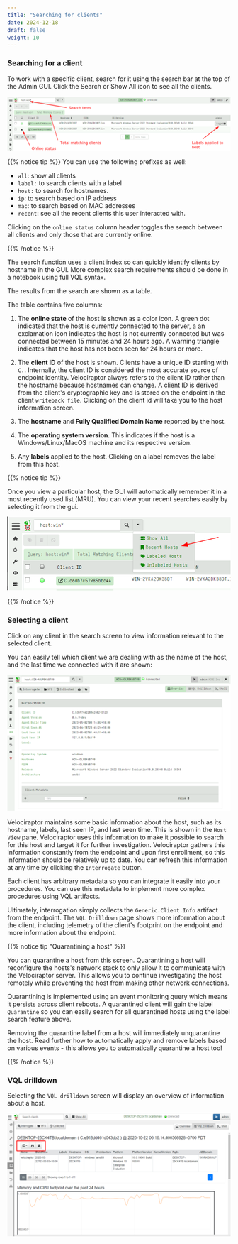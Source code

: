 ```yaml
---
title: "Searching for clients"
date: 2024-12-18
draft: false
weight: 10
---
```


### Searching for a client

To work with a specific client, search for it using the
search bar at the top of the Admin GUI. Click the Search or Show All icon
to see all the clients.

![Searching for a client](searching_client.png)

{{% notice tip %}}
You can use the following prefixes as well:

* `all`: show all clients
* `label:` to search clients with a label
* `host:` to search for hostnames.
* `ip`: to search based on IP address
* `mac`: to search based on MAC addresses
* `recent`: see all the recent clients this user interacted with.


Clicking on the `online status` column header toggles the search
between all clients and only those that are currently online.

{{% /notice %}}

The search function uses a client index so can quickly
identify clients by hostname in the GUI. More complex search
requirements should be done in a notebook using full VQL syntax.

The results from the search are shown as a table.

The table contains five columns:

1. The **online state** of the host is shown as a color icon. A green
   dot indicated that the host is currently connected to the server, a
   an exclamation icon indicates the host is not currently connected
   but was connected between 15 minutes and 24 hours ago. A warning
   triangle indicates that the host has not been seen for 24 hours or
   more.

2. The **client ID** of the host is shown. Clients have a unique ID
   starting with `C.`. Internally, the client ID is considered the
   most accurate source of endpoint identity. Velociraptor always
   refers to the client ID rather than the hostname because hostnames
   can change. A client ID is derived from the client's cryptographic
   key and is stored on the endpoint in the client `writeback
   file`. Clicking on the client id will take you to the host
   information screen.

3. The **hostname** and **Fully Qualified Domain Name** reported by
   the host.

4. The **operating system version**. This indicates if the host is a
   Windows/Linux/MacOS machine and its respective version.

5. Any **labels** applied to the host. Clicking on a label removes the
   label from this host.

{{% notice tip %}}

Once you view a particular host, the GUI will automatically remember it in a most recently used list (MRU). You can view your recent searches easily by selecting it from the gui.

![Search page](mru.png)

{{% /notice %}}

### Selecting a client

Click on any client in the search screen to view information relevant
to the selected client.

You can easily tell which client we are dealing with as the name of
the host, and the last time we connected with it are shown:

![Host View](client_overview.png)

Velociraptor maintains some basic information about the host, such as
its hostname, labels, last seen IP, and last seen time. This is shown
in the `Host View` pane. Velociraptor uses this information to make it
possible to search for this host and target it for further
investigation. Velociraptor gathers this information constantly from
the endpoint and upon first enrollment, so this information should be
relatively up to date. You can refresh this information at any time by
clicking the `Interrogate` button.

Each client has arbitrary metadata so you can integrate it easily into
your procedures. You can use this metadata to implement more complex
procedures using VQL artifacts.

Ultimately, interrogation simply collects the `Generic.Client.Info`
artifact from the endpoint. The `VQL Drilldown` page shows more
information about the client, including telemetry of the client's
footprint on the endpoint and more information about the endpoint.

{{% notice tip "Quarantining a host" %}}

You can quarantine a host from this screen. Quarantining a host will
reconfigure the hosts's network stack to only allow it to communicate
with the Velociraptor server. This allows you to continue
investigating the host remotely while preventing the host from making
other network connections.

Quarantining is implemented using an event monitoring query which
means it persists across client reboots. A quarantined client will
gain the label `Quarantine` so you can easily search for all
quarantined hosts using the label search feature above.

Removing the quarantine label from a host will immediately
unquarantine the host. Read further how to automatically apply and
remove labels based on various events - this allows you to
automatically quarantine a host too!

{{% /notice %}}

### VQL drilldown

Selecting the `VQL drilldown` screen will display an overview of
information about a host.

![VQL Drilldown](vql_drilldown.png)
